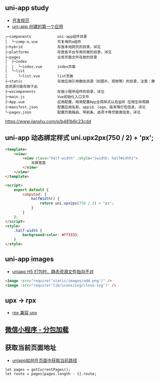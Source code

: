## uni-app study

-   [开发规范](https://uniapp.dcloud.io/frame)
-   [uni-app 创建的第一个应用](https://segmentfault.com/a/1190000017168549?utm_source=tag-newest)

```
┌─components            uni-app组件目录
│  └─comp-a.vue         可复用的a组件
├─hybrid                存放本地网页的目录，详见
├─platforms             存放各平台专用页面的目录，详见
├─pages                 业务页面文件存放的目录
│  ├─index
│  │  └─index.vue       index页面
│  └─list
│     └─list.vue        list页面
├─static                存放应用引用静态资源（如图片、视频等）的目录，注意：静态资源只能存放于此
├─wxcomponents          存放小程序组件的目录，详见
├─main.js               Vue初始化入口文件
├─App.vue               应用配置，用来配置App全局样式以及监听 应用生命周期
├─manifest.json         配置应用名称、appid、logo、版本等打包信息，详见
└─pages.json            配置页面路由、导航条、选项卡等页面类信息，详见
```

https://www.jianshu.com/p/b481b6c23cdd

## uni-app 动态绑定样式 uni.upx2px(750 / 2) + 'px';

```html
<template>
	<view>
		<view class="half-width" :style="{width: halfWidth}">
			半屏宽度
		</view>
	</view>
</template>

<script>
	export default {
		computed: {
			halfWidth() {
				return uni.upx2px(750 / 2) + "px";
			}
		}
	};
</script>
<style>
	.half-width {
		background-color: #ff3333;
	}
</style>
```

## uni-app images

-   [uniapp H5 打包时，静态资源文件指向不对](https://blog.csdn.net/weixin_44097578/article/details/95470898)

```html
<image :src="require('static/images/add.png')" />
<image :src="require('lib/icons/svg/close.svg')" />
```

## upx -> rpx

-   [rpx 兼容 upx](https://ask.dcloud.net.cn/article/36130)

## [微信小程序 - 分包加载](https://www.cnblogs.com/cisum/p/10190245.html)

## 获取当前页面地址
* [uniapp如何在页面中获取当前路径](https://ask.dcloud.net.cn/question/78381)
```
let pages = getCurrentPages();
let route = pages[pages.length - 1].route;
```